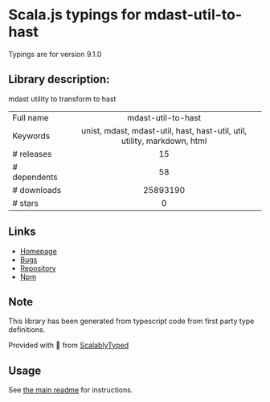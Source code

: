 
# Scala.js typings for mdast-util-to-hast

Typings are for version 9.1.0

## Library description:
mdast utility to transform to hast

|                    |                 |
| ------------------ | :-------------: |
| Full name          | mdast-util-to-hast |
| Keywords           | unist, mdast, mdast-util, hast, hast-util, util, utility, markdown, html |
| # releases         | 15 |
| # dependents       | 58 |
| # downloads        | 25893190 |
| # stars            | 0 |

## Links
- [Homepage](https://github.com/syntax-tree/mdast-util-to-hast#readme)
- [Bugs](https://github.com/syntax-tree/mdast-util-to-hast/issues)
- [Repository](https://github.com/syntax-tree/mdast-util-to-hast)
- [Npm](https://www.npmjs.com/package/mdast-util-to-hast)
    


## Note
This library has been generated from typescript code from first party type definitions.

Provided with :purple_heart: from [ScalablyTyped](https://github.com/oyvindberg/ScalablyTyped)

## Usage
See [the main readme](../../readme.md) for instructions.


